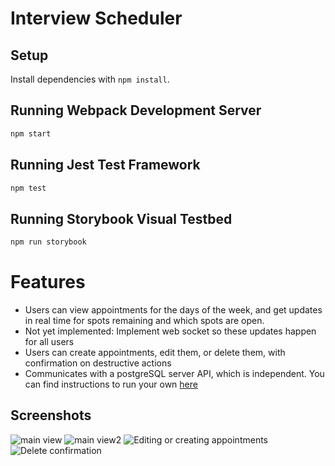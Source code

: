 # Interview Scheduler

## Setup

Install dependencies with `npm install`.

## Running Webpack Development Server

```sh
npm start
```

## Running Jest Test Framework

```sh
npm test
```

## Running Storybook Visual Testbed

```sh
npm run storybook
```

# Features

* Users can view appointments for the days of the week, and get updates in real time for spots remaining and which spots are open.
* Not yet implemented: Implement web socket so these updates happen for all users
* Users can create appointments, edit them, or delete them, with confirmation on destructive actions
* Communicates with a postgreSQL server API,  which is independent. You can find instructions to run your own [here](https://github.com/lighthouse-labs/scheduler-api)

## Screenshots
![main view](https://imgur.com/GaH4aLf)
![main view2](https://imgur.com/1jJ1MnX)
![Editing or creating appointments](https://imgur.com/l6uOBit)
![Delete confirmation](https://imgur.com/cfV6LMJ)